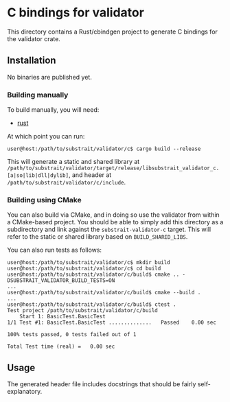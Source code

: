 # C bindings for validator

This directory contains a Rust/cbindgen project to generate C bindings for
the validator crate.

## Installation

No binaries are published yet.

### Building manually

To build manually, you will need:

 - [rust](https://www.rust-lang.org/tools/install)

At which point you can run:

```console
user@host:/path/to/substrait/validator/c$ cargo build --release
```

This will generate a static and shared library at
`/path/to/substrait/validator/target/release/libsubstrait_validator_c.[a|so|lib|dll|dylib]`,
and header at `/path/to/substrait/validator/c/include`.

### Building using CMake

You can also build via CMake, and in doing so use the validator from within a
CMake-based project. You should be able to simply add this directory as a
subdirectory and link against the `substrait-validator-c` target. This will
refer to the static or shared library based on `BUILD_SHARED_LIBS`.

You can also run tests as follows:

```console
user@host:/path/to/substrait/validator/c$ mkdir build
user@host:/path/to/substrait/validator/c$ cd build
user@host:/path/to/substrait/validator/c/build$ cmake .. -DSUBSTRAIT_VALIDATOR_BUILD_TESTS=ON
...
user@host:/path/to/substrait/validator/c/build$ cmake --build .
...
user@host:/path/to/substrait/validator/c/build$ ctest .
Test project /path/to/substrait/validator/c/build
    Start 1: BasicTest.BasicTest
1/1 Test #1: BasicTest.BasicTest ..............   Passed    0.00 sec

100% tests passed, 0 tests failed out of 1

Total Test time (real) =   0.00 sec
```

## Usage

The generated header file includes docstrings that should be fairly
self-explanatory.
